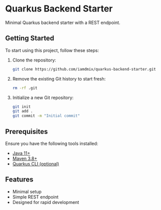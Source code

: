 # Quarkus Backend Starter

Minimal Quarkus backend starter with a REST endpoint.

## Getting Started

To start using this project, follow these steps:

1. Clone the repository:
   ```bash
   git clone https://github.com/iamdmix/quarkus-backend-starter.git
   ```

2. Remove the existing Git history to start fresh:
   ```bash
   rm -rf .git
   ```

3. Initialize a new Git repository:
   ```bash
   git init
   git add .
   git commit -m "Initial commit"
   ```

## Prerequisites

Ensure you have the following tools installed:

- [Java 11+](https://adoptopenjdk.net/)
- [Maven 3.8+](https://maven.apache.org/install.html)
- [Quarkus CLI (optional)](https://quarkus.io/guides/cli-tooling)

## Features

- Minimal setup
- Simple REST endpoint
- Designed for rapid development